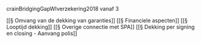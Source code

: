 crainBridgingGapWIverzekering2018 vanaf 3

[[§ Omvang van de dekking van garanties]]
[[§ Financiele aspecten]]
[[§ Looptijd dekking]]
[[§ Overige connectie met SPA]]
[[§ Dekking per signing en closing - Aanvang polis]]
